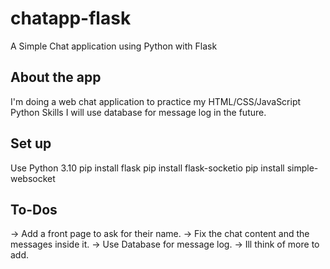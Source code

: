 # chatapp-flask
A Simple Chat application using Python with Flask

## About the app

I'm doing a web chat application to practice my HTML/CSS/JavaScript Python Skills
I will use database for message log in the future.

## Set up
Use Python 3.10
pip install flask
pip install flask-socketio
pip install simple-websocket

## To-Dos
-> Add a front page to ask for their name.
-> Fix the chat content and the messages inside it.
-> Use Database for message log.
-> Ill think of more to add.
